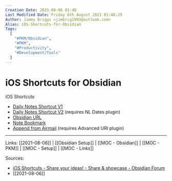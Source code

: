 ```yaml
---
Creation Date: 2021-08-06 01:48
Last Modified Date: Friday 6th August 2021 01:48:25
Author: Jimmy Briggs <jimbrig1993@outlook.com>
Alias: iOS-Shortcuts-for-Obsidian
Tags:
  [
    "#PKM/Obsidian",
    "#PKM",
    "#Productivity",
    "#Development/Tools"
  ]
---
```


# iOS Shortcuts for Obsidian


iOS Shortcuts

- [Daily Notes Shortcut V1](https://www.icloud.com/shortcuts/8a62a83b13f14aeb85ad021dcc1793d6)
- [Daily Notes Shortcut V2](https://www.icloud.com/shortcuts/d441152cb2604cb6916ffa892b55d24e) (requires NL Dates plugin)
- [Obsidian URL](https://www.icloud.com/shortcuts/fde1a82c7efa449192b3b97220cffebc)
- [Note Bookmark](https://www.icloud.com/shortcuts/8b36378ac7cf460abebaab30eea0f03f)
- [Append from Airmail](https://www.icloud.com/shortcuts/2f67013e50f34a1ba5a2ee4c879bb770) (requires Advanced URI plugin)



***

Links: [[2021-08-06]] | [[Obsidian Setup]] | [[MOC - Obsidian]] | [[MOC - PKM]] | [[MOC - Setup]] | [[MOC - Links]]

Sources:
- [iOS Shortcuts - Share your ideas! - Share & showcase - Obsidian Forum](https://forum.obsidian.md/t/ios-shortcuts-share-your-ideas/15149)
- [[2021-08-06]]

